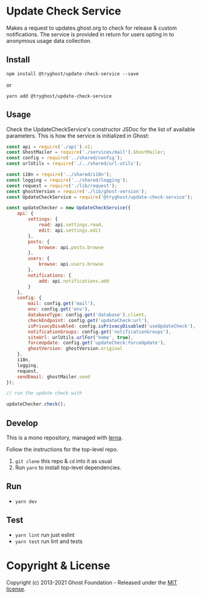 # Update Check Service
Makes a request to updates.ghost.org to check for release & custom notifications. The service is provided in return for users opting in to anonymous usage data collection.

## Install

`npm install @tryghost/update-check-service --save`

or

`yarn add @tryghost/update-check-service`


## Usage
Check the UpdateCheckService's constructor JSDoc for the list of available parameters. This is how the service is initialized in Ghost:
```js
const api = require('./api').v2;
const GhostMailer = require('./services/mail').GhostMailer;
const config = require('../shared/config');
const urlUtils = require('./../shared/url-utils');

const i18n = require('../shared/i18n');
const logging = require('../shared/logging');
const request = require('./lib/request');
const ghostVersion = require('./lib/ghost-version');
const UpdateCheckService = require('@tryghost/update-check-service');

const updateChecker = new UpdateCheckService({
    api: {
        settings: {
            read: api.settings.read,
            edit: api.settings.edit
        },
        posts: {
            browse: api.posts.browse
        },
        users: {
            browse: api.users.browse
        },
        notifications: {
            add: api.notifications.add
        }
    },
    config: {
        mail: config.get('mail'),
        env: config.get('env'),
        databaseType: config.get('database').client,
        checkEndpoint: config.get('updateCheck:url'),
        isPrivacyDisabled: config.isPrivacyDisabled('useUpdateCheck'),
        notificationGroups: config.get('notificationGroups'),
        siteUrl: urlUtils.urlFor('home', true),
        forceUpdate: config.get('updateCheck:forceUpdate'),
        ghostVersion: ghostVersion.original
    },
    i18n,
    logging,
    request,
    sendEmail: ghostMailer.send
});

// run the update check with 

updateChecker.check();
```

## Develop

This is a mono repository, managed with [lerna](https://lernajs.io/).

Follow the instructions for the top-level repo.
1. `git clone` this repo & `cd` into it as usual
2. Run `yarn` to install top-level dependencies.


## Run

- `yarn dev`


## Test

- `yarn lint` run just eslint
- `yarn test` run lint and tests




# Copyright & License 

Copyright (c) 2013-2021 Ghost Foundation - Released under the [MIT license](LICENSE).
